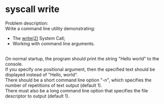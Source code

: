 # syscall write
Problem description:  
Write a command line utility demonstrating:
* The [write(2)](https://www.man7.org/linux/man-pages/man2/write.2.html) System Call;
* Working with command line arguments.
<br/>
On normal startup, the program should print the string "Hello world" to the console.
<br/>
If you specify one positional argument, then the specified text should be displayed instead of "Hello, world".
<br/>
There should be a short command line option "-n", which specifies the number of repetitions of text output (default 1).
<br/>
There must also be a long command line option that specifies the file descriptor to output (default 1).